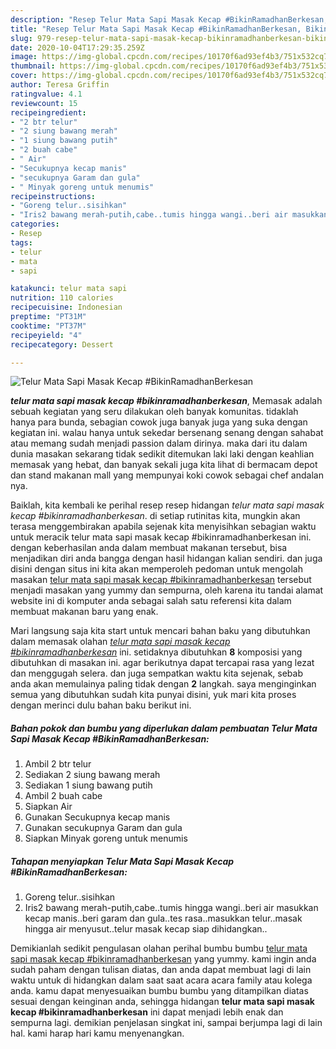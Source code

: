 ```yaml
---
description: "Resep Telur Mata Sapi Masak Kecap #BikinRamadhanBerkesan, Bikin Ngiler"
title: "Resep Telur Mata Sapi Masak Kecap #BikinRamadhanBerkesan, Bikin Ngiler"
slug: 979-resep-telur-mata-sapi-masak-kecap-bikinramadhanberkesan-bikin-ngiler
date: 2020-10-04T17:29:35.259Z
image: https://img-global.cpcdn.com/recipes/10170f6ad93ef4b3/751x532cq70/telur-mata-sapi-masak-kecap-bikinramadhanberkesan-foto-resep-utama.jpg
thumbnail: https://img-global.cpcdn.com/recipes/10170f6ad93ef4b3/751x532cq70/telur-mata-sapi-masak-kecap-bikinramadhanberkesan-foto-resep-utama.jpg
cover: https://img-global.cpcdn.com/recipes/10170f6ad93ef4b3/751x532cq70/telur-mata-sapi-masak-kecap-bikinramadhanberkesan-foto-resep-utama.jpg
author: Teresa Griffin
ratingvalue: 4.1
reviewcount: 15
recipeingredient:
- "2 btr telur"
- "2 siung bawang merah"
- "1 siung bawang putih"
- "2 buah cabe"
- " Air"
- "Secukupnya kecap manis"
- "secukupnya Garam dan gula"
- " Minyak goreng untuk menumis"
recipeinstructions:
- "Goreng telur..sisihkan"
- "Iris2 bawang merah-putih,cabe..tumis hingga wangi..beri air masukkan kecap manis..beri garam dan gula..tes rasa..masukkan telur..masak hingga air menyusut..telur masak kecap siap dihidangkan.."
categories:
- Resep
tags:
- telur
- mata
- sapi

katakunci: telur mata sapi 
nutrition: 110 calories
recipecuisine: Indonesian
preptime: "PT31M"
cooktime: "PT37M"
recipeyield: "4"
recipecategory: Dessert

---
```



![Telur Mata Sapi Masak Kecap #BikinRamadhanBerkesan](https://img-global.cpcdn.com/recipes/10170f6ad93ef4b3/751x532cq70/telur-mata-sapi-masak-kecap-bikinramadhanberkesan-foto-resep-utama.jpg)

<b><i>telur mata sapi masak kecap #bikinramadhanberkesan</i></b>, Memasak adalah sebuah kegiatan yang seru dilakukan oleh banyak komunitas. tidaklah hanya para bunda, sebagian cowok juga banyak juga yang suka dengan kegiatan ini. walau hanya untuk sekedar bersenang senang dengan sahabat atau memang sudah menjadi passion dalam dirinya. maka dari itu dalam dunia masakan sekarang tidak sedikit ditemukan laki laki dengan keahlian memasak yang hebat, dan banyak sekali juga kita lihat di bermacam depot dan stand makanan mall yang mempunyai koki cowok sebagai chef andalan nya.

Baiklah, kita kembali ke perihal resep resep hidangan <i>telur mata sapi masak kecap #bikinramadhanberkesan</i>. di setiap rutinitas kita, mungkin akan terasa menggembirakan apabila sejenak kita menyisihkan sebagian waktu untuk meracik telur mata sapi masak kecap #bikinramadhanberkesan ini. dengan keberhasilan anda dalam membuat makanan tersebut, bisa menjadikan diri anda bangga dengan hasil hidangan kalian sendiri. dan juga disini dengan situs ini kita akan memperoleh pedoman untuk mengolah masakan <u>telur mata sapi masak kecap #bikinramadhanberkesan</u> tersebut menjadi masakan yang yummy dan sempurna, oleh karena itu tandai alamat website ini di komputer anda sebagai salah satu referensi kita dalam membuat makanan baru yang enak.




Mari langsung saja kita start untuk mencari bahan baku yang dibutuhkan dalam memasak olahan <u><i>telur mata sapi masak kecap #bikinramadhanberkesan</i></u> ini. setidaknya dibutuhkan <b>8</b> komposisi yang dibutuhkan di masakan ini. agar berikutnya dapat tercapai rasa yang lezat dan menggugah selera. dan juga sempatkan waktu kita sejenak, sebab anda akan memulainya paling tidak dengan <b>2</b> langkah. saya menginginkan semua yang dibutuhkan sudah kita punyai disini, yuk mari kita proses dengan merinci dulu bahan baku berikut ini.

<!--inarticleads1-->

##### Bahan pokok dan bumbu yang diperlukan dalam pembuatan Telur Mata Sapi Masak Kecap #BikinRamadhanBerkesan:

1. Ambil 2 btr telur
1. Sediakan 2 siung bawang merah
1. Sediakan 1 siung bawang putih
1. Ambil 2 buah cabe
1. Siapkan  Air
1. Gunakan Secukupnya kecap manis
1. Gunakan secukupnya Garam dan gula
1. Siapkan  Minyak goreng untuk menumis




<!--inarticleads2-->

##### Tahapan menyiapkan Telur Mata Sapi Masak Kecap #BikinRamadhanBerkesan:

1. Goreng telur..sisihkan
1. Iris2 bawang merah-putih,cabe..tumis hingga wangi..beri air masukkan kecap manis..beri garam dan gula..tes rasa..masukkan telur..masak hingga air menyusut..telur masak kecap siap dihidangkan..




Demikianlah sedikit pengulasan olahan perihal bumbu bumbu <u>telur mata sapi masak kecap #bikinramadhanberkesan</u> yang yummy. kami ingin anda sudah paham dengan tulisan diatas, dan anda dapat membuat lagi di lain waktu untuk di hidangkan dalam saat saat acara acara family atau kolega anda. kamu dapat menyesuaikan bumbu bumbu yang ditampilkan diatas sesuai dengan keinginan anda, sehingga hidangan <b>telur mata sapi masak kecap #bikinramadhanberkesan</b> ini dapat menjadi lebih enak dan sempurna lagi. demikian penjelasan singkat ini, sampai berjumpa lagi di lain hal. kami harap hari kamu menyenangkan.
